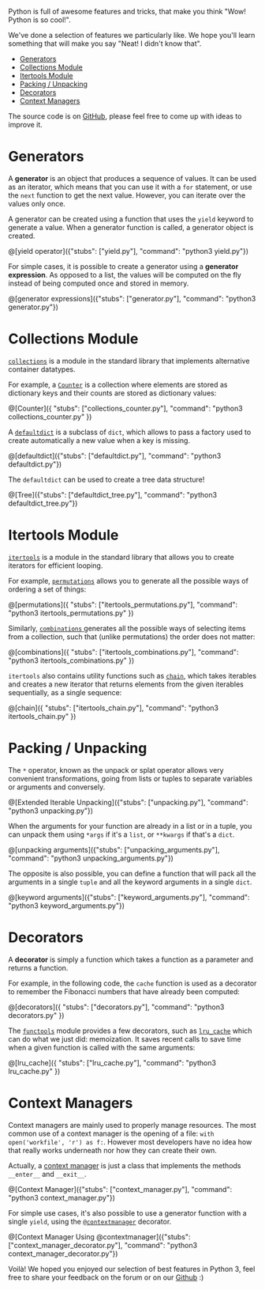 Python is full of awesome features and tricks, that make you think "Wow! Python is so cool!".

We've done a selection of features we particularly like. We hope you'll learn something that will make you say "Neat! I didn't know that".

- [Generators](#generators)
- [Collections Module](#collections)
- [Itertools Module](#itertools)
- [Packing / Unpacking](#unpacking)
- [Decorators](#decorators)
- [Context Managers](#context-managers)

The source code is on [GitHub](https://github.com/CodinGame/advanced-python-features-playground), please feel free to come up with ideas to improve it.

# <a name="generators"></a> Generators

A **generator** is an object that produces a sequence of values. It can be used as an iterator, which means that you can use it with a `for` statement, or use the `next` function to get the next value. However, you can iterate over the values only once.

A generator can be created using a function that uses the `yield` keyword to generate a value. When a generator function is called, a generator object is created.

@[yield operator]({"stubs": ["yield.py"], "command": "python3 yield.py"})

For simple cases, it is possible to create a generator using a **generator expression**. As opposed to a list, the values will be computed on the fly instead of being computed once and stored in memory.

@[generator expressions]({"stubs": ["generator.py"], "command": "python3 generator.py"})

# <a name="collections"></a> Collections Module

[`collections`](https://docs.python.org/3/library/collections.html) is a module in the standard library that implements alternative container datatypes.

For example, a [`Counter`](https://docs.python.org/3/library/collections.html#collections.Counter) is a collection where elements are stored as dictionary keys and their counts are stored as dictionary values:

@[Counter]({ "stubs": ["collections_counter.py"], "command": "python3 collections_counter.py" })

A [`defaultdict`](https://docs.python.org/3/library/collections.html#collections.defaultdict) is a subclass of `dict`, which allows to pass a factory used to create automatically a new value when a key is missing.

@[defaultdict]({"stubs": ["defaultdict.py"], "command": "python3 defaultdict.py"})

The `defaultdict` can be used to create a tree data structure!

@[Tree]({"stubs": ["defaultdict_tree.py"], "command": "python3 defaultdict_tree.py"})

# <a name="itertools"></a> Itertools Module

[`itertools`](https://docs.python.org/3/library/itertools.html) is a module in the standard library that allows you to create iterators for efficient looping.

For example, [`permutations`](https://docs.python.org/3/library/itertools.html#itertools.permutations) allows you to generate all the possible ways of ordering a set of things:

@[permutations]({ "stubs": ["itertools_permutations.py"], "command": "python3 itertools_permutations.py" })

Similarly, [`combinations` ](https://docs.python.org/3/library/itertools.html#itertools.combinations) generates all the possible ways of selecting items from a collection, such that (unlike permutations) the order does not matter:

@[combinations]({ "stubs": ["itertools_combinations.py"], "command": "python3 itertools_combinations.py" })

`itertools` also contains utility functions such as [`chain`](https://docs.python.org/3/library/itertools.html#itertools.chain), which takes iterables and creates a new iterator that returns elements from the given iterables sequentially, as a single sequence:

@[chain]({ "stubs": ["itertools_chain.py"], "command": "python3 itertools_chain.py" })

# <a name="unpacking"></a> Packing / Unpacking

The `*` operator, known as the unpack or splat operator allows very convenient transformations, going from lists or tuples to separate variables or arguments and conversely.

@[Extended Iterable Unpacking]({"stubs": ["unpacking.py"], "command": "python3 unpacking.py"})

When the arguments for your function are already in a list or in a tuple, you can unpack them using `*args` if it's a `list`, or `**kwargs` if that's a `dict`.

@[unpacking arguments]({"stubs": ["unpacking_arguments.py"], "command": "python3 unpacking_arguments.py"})

The opposite is also possible, you can define a function that will pack all the arguments in a single `tuple` and all the keyword arguments in a single `dict`.

@[keyword arguments]({"stubs": ["keyword_arguments.py"], "command": "python3 keyword_arguments.py"})

# <a name="decorators"></a> Decorators

A **decorator** is simply a function which takes a function as a parameter and returns a function. 

For example, in the following code, the `cache` function is used as a decorator to remember the Fibonacci numbers that have already been computed:

@[decorators]({ "stubs": ["decorators.py"], "command": "python3 decorators.py" })

The [`functools`](https://docs.python.org/3/library/functools.html) module provides a few decorators, such as [`lru_cache`](https://docs.python.org/3/library/functools.html#functools.lru_cache) which can do what we just did: memoization. It saves recent calls to save time when a given function is called with the same arguments:

@[lru_cache]({ "stubs": ["lru_cache.py"], "command": "python3 lru_cache.py" })

# <a name="context-managers"></a> Context Managers

Context managers are mainly used to properly manage resources. The most common use of a context manager is the opening of a file: `with open('workfile', 'r') as f:`. However most developers have no idea how that really works underneath nor how they can create their own.

Actually, a [context manager](https://docs.python.org/3/library/stdtypes.html#typecontextmanager) is just a class that implements the methods `__enter__` and `__exit__`.

@[Context Manager]({"stubs": ["context_manager.py"], "command": "python3 context_manager.py"})

For simple use cases, it's also possible to use a generator function with a single `yield`, using the [`@contextmanager`](https://docs.python.org/3/library/contextlib.html#contextlib.contextmanager) decorator.

@[Context Manager Using @contextmanager]({"stubs": ["context_manager_decorator.py"], "command": "python3 context_manager_decorator.py"})

Voilà! We hoped you enjoyed our selection of best features in Python 3, feel free to share your feedback on the forum or on our [Github](https://github.com/CodinGame/advanced-python-features-playground) :)
